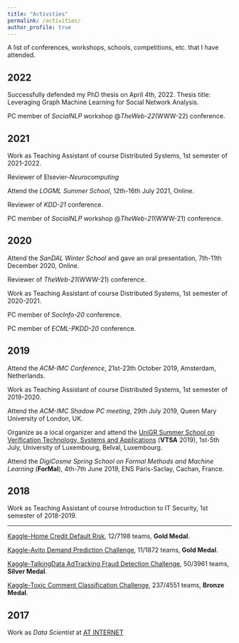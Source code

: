 ```yaml
---
title: "Activities"
permalink: /activities/
author_profile: true
---
```


A list of conferences, workshops, schools, competitions, etc. that I have attended. 

## 2022
Successfully defended my PhD thesis on April 4th, 2022. 
Thesis title: Leveraging Graph Machine Learning for Social Network Analysis. 

PC member of *SocialNLP* workshop @*TheWeb-22*(WWW-22) conference.

## 2021
Work as Teaching Assistant of course Distributed Systems, 1st semester of 2021-2022.

Reviewer of Elsevier-*Neurocomputing*

Attend the *LOGML Summer School*, 12th-16th July 2021, Online.

Reviewer of *KDD-21* conference.

PC member of *SocialNLP* workshop @*TheWeb-21*(WWW-21) conference.

## 2020
Attend the *SanDAL Winter School* and gave an oral presentation, 7th-11th December 2020, Online.

Reviewer of *TheWeb-21*(WWW-21) conference.

Work as Teaching Assistant of course Distributed Systems, 1st semester of 2020-2021.

PC member of *SocInfo-20* conference.

PC member of *ECML-PKDD-20* conference.

## 2019
Attend the *ACM-IMC Conference*, 21st-23th October 2019, Amsterdam, Netherlands.

Work as Teaching Assistant of course Distributed Systems, 1st semester of 2019-2020.

Attend the *ACM-IMC Shadow PC meeting*, 29th July 2019, Queen Mary University of London, UK.

Organize as a local organizer and attend the [UniGR Summer School on Verification Technology, Systems and Applications](https://resources.mpi-inf.mpg.de/departments/rg1/conferences/vtsa19/) (**VTSA** 2019), 1st-5th July, University of Luxembourg, Belval, Luxembourg. 

Attend the *DigiCosme Spring School on Formal Methods and Machine Learning* (**ForMal**), 4th-7th June 2019, ENS Paris-Saclay, Cachan, France. 

## 2018

Work as Teaching Assistant of course Introduction to IT Security, 1st semester of 2018-2019.

---
[Kaggle-Home Credit Default Risk](https://www.kaggle.com/c/home-credit-default-risk/leaderboard), 12/7198 teams, **Gold Medal**.

[Kaggle-Avito Demand Prediction Challenge](https://www.kaggle.com/c/avito-demand-prediction/leaderboard), 11/1872 teams, **Gold Medal**.

[Kaggle-TalkingData AdTracking Fraud Detection Challenge](https://www.kaggle.com/c/talkingdata-adtracking-fraud-detection/leaderboard), 50/3961 teams, **Silver Medal**.

[Kaggle-Toxic Comment Classification Challenge](https://www.kaggle.com/c/jigsaw-toxic-comment-classification-challenge/leaderboard), 237/4551 teams, **Bronze Medal**.

## 2017

Work as *Data Scientist* at [AT INTERNET](https://www.atinternet.com/en/)
